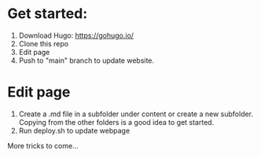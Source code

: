# Get started:

1. Download Hugo: https://gohugo.io/
2. Clone this repo
3. Edit page
4. Push to "main" branch to update website.

# Edit page

1. Create a .md file in a subfolder under content or create a new subfolder. Copying from the other folders is a good idea to get started.
2. Run deploy.sh to update webpage

More tricks to come...